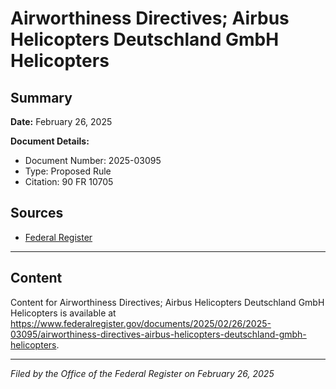 # Airworthiness Directives; Airbus Helicopters Deutschland GmbH Helicopters

## Summary

**Date:** February 26, 2025

**Document Details:**
- Document Number: 2025-03095
- Type: Proposed Rule
- Citation: 90 FR 10705

## Sources
- [Federal Register](https://www.federalregister.gov/documents/2025/02/26/2025-03095/airworthiness-directives-airbus-helicopters-deutschland-gmbh-helicopters)

---

## Content

Content for Airworthiness Directives; Airbus Helicopters Deutschland GmbH Helicopters is available at https://www.federalregister.gov/documents/2025/02/26/2025-03095/airworthiness-directives-airbus-helicopters-deutschland-gmbh-helicopters.

---

*Filed by the Office of the Federal Register on February 26, 2025*
